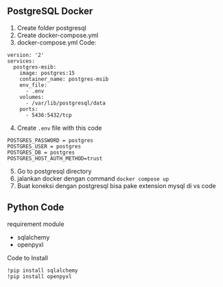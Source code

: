 ## PostgreSQL Docker

1. Create folder postgresql
2. Create docker-compose.yml
3. docker-compose.yml Code:
```
version: '2'
services:
  postgres-msib:
    image: postgres:15
    container_name: postgres-msib
    env_file:
      - .env
    volumes:
      - /var/lib/postgresql/data
    ports:
      - 5436:5432/tcp
```
4. Create `.env` file with this code
```
POSTGRES_PASSWORD = postgres
POSTGRES_USER = postgres
POSTGRES_DB = postgres
POSTGRES_HOST_AUTH_METHOD=trust
```
5. Go to postgresql directory 
6. jalankan docker dengan command `docker compose up`
7. Buat koneksi dengan postgresql bisa pake extension mysql di vs code

## Python Code
requirement module
- sqlalchemy
- openpyxl

Code to Install 
```
!pip install sqlalchemy
!pip install openpyxl
```